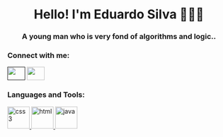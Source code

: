 <h1 align="center">Hello! I'm Eduardo Silva 👩🏻‍💻</h1>
<h3 align="center">A young man who is very fond of algorithms and logic..</h3>



<h3 align="left">Connect with me:</h3>
<p align="left">
<a href="" target="blank"><img align="center" src="https://cdn.jsdelivr.net/npm/simple-icons@3.0.1/icons/linkedin.svg" alt="" height="30" width="40" /></a>
<a href="https://www.instagram.com/_edu.silva0/" target="blank"><img align="center" src="https://cdn.jsdelivr.net/npm/simple-icons@3.0.1/icons/instagram.svg" alt="" height="30" width="40" /></a>
</p>

<h3 align="left">Languages and Tools:</h3>
<p align="left"> <a href="https://www.w3schools.com/css/" target="_blank"> <img src="https://cdn.cdnlogo.com/logos/c/59/css-3.svg" alt="css3" width="50" height="50"/> </a> 
<a href="https://www.w3schools.com/html/" target="_blank"> <img src="https://cdn.cdnlogo.com/logos/h/80/html-5.svg" alt="html" width="50" height="50"/> </a> 
<a href="https://www.w3schools.com/java/" target="_blank"> <img src="https://cdn.cdnlogo.com/logos/j/22/java.svg" alt="java" width="50" height="50"/> </a> 

